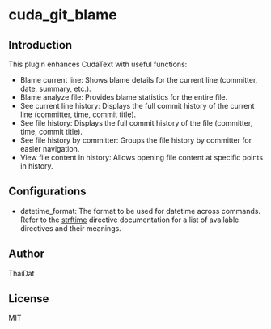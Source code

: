 # cuda_git_blame

## Introduction

This plugin enhances CudaText with useful functions:

- Blame current line: Shows blame details for the current line (committer, date, summary, etc.).
- Blame analyze file: Provides blame statistics for the entire file.
- See current line history: Displays the full commit history of the current line (committer, time, commit title).
- See file history: Displays the full commit history of the file (committer, time, commit title).
- See file history by committer: Groups the file history by committer for easier navigation.
- View file content in history: Allows opening file content at specific points in history.

## Configurations

- datetime_format: The format to be used for datetime across commands. Refer to the [strftime](https://strftime.org/) directive documentation for a list of available directives and their meanings.

## Author
ThaiDat

## License
MIT